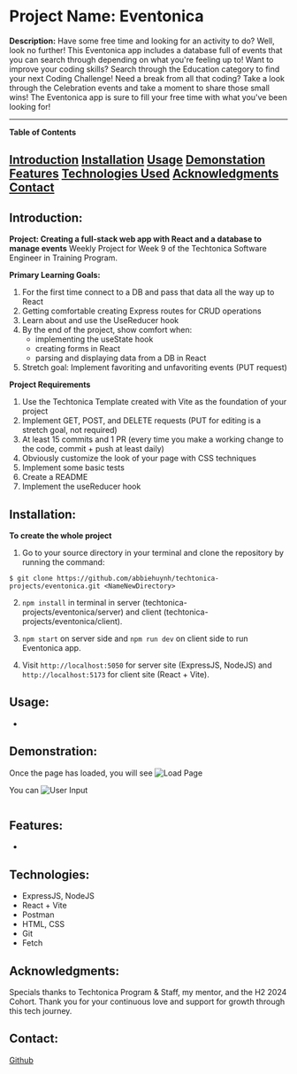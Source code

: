 # Project Name: Eventonica

**Description:**
Have some free time and looking for an activity to do? Well, look no further! This Eventonica app includes a database full of events that you can search through depending on what you're feeling up to! Want to improve your coding skills? Search through the Education category to find your next Coding Challenge! Need a break from all that coding? Take a look through the Celebration events and take a moment to share those small wins! The Eventonica app is sure to fill your free time with what you've been looking for!

---

**Table of Contents**

[Introduction](#introduction)
[Installation](#installation)
[Usage](#usage)
[Demonstation](#demonstration)
[Features](#features)
[Technologies Used](#technologies-used)
[Acknowledgments](#acknowledgments)
[Contact](#contact)
---

## Introduction: 
**Project: Creating a full-stack web app with React and a database to manage events**
Weekly Project for Week 9 of the Techtonica Software Engineer in Training Program.

**Primary Learning Goals:**
1. For the first time connect to a DB and pass that data all the way up to React
2. Getting comfortable creating Express routes for CRUD operations
3. Learn about and use the UseReducer hook
4. By the end of the project, show comfort when:
    - implementing the useState hook
    - creating forms in React
    - parsing and displaying data from a DB in React
5. Stretch goal: Implement favoriting and unfavoriting events (PUT request)


**Project Requirements**
1. Use the Techtonica Template created with Vite as the foundation of your project
2. Implement GET, POST, and DELETE requests (PUT for editing is a stretch goal, not required)
3. At least 15 commits and 1 PR (every time you make a working change to the code, commit + push at least daily)
4. Obviously customize the look of your page with CSS techniques
5. Implement some basic tests
6. Create a README
7. Implement the useReducer hook


## Installation: 
**To create the whole project**
1.  Go to your source directory in your terminal and clone the repository by running the command:

```
$ git clone https://github.com/abbiehuynh/techtonica-projects/eventonica.git <NameNewDirectory>
```
2. `npm install` in terminal in server (techtonica-projects/eventonica/server) and client (techtonica-projects/eventonica/client).

3. `npm start` on server side and `npm run dev` on client side to run Eventonica app.

4. Visit `http://localhost:5050` for server site (ExpressJS, NodeJS) and `http://localhost:5173` for client site (React + Vite).

## Usage: 
- 

## Demonstration:

Once the page has loaded, you will see 
![Load Page]()

You can 
![User Input]()


![]()

## Features: 
- 


## Technologies: 
- ExpressJS, NodeJS
- React + Vite  
- Postman     
- HTML, CSS
- Git
- Fetch

## Acknowledgments:
Specials thanks to Techtonica Program & Staff, my mentor, and the H2 2024 Cohort. Thank you for your continuous love and support for growth through this tech journey. 

## Contact: 
[Github](https://github.com/abbiehuynh)

